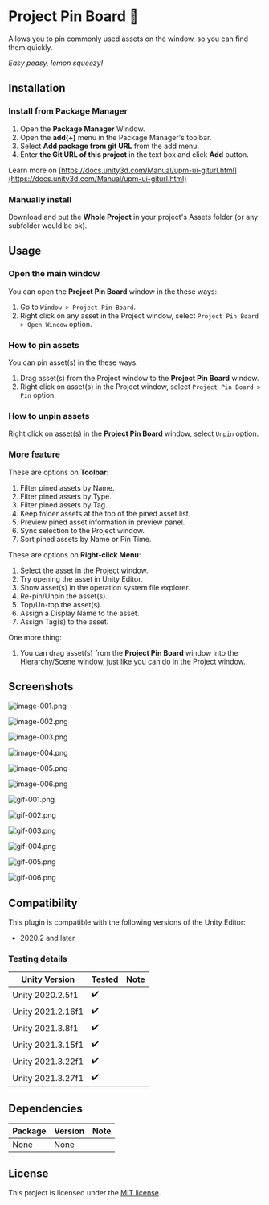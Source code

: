 # Project Pin Board 📌

Allows you to pin commonly used assets on the window, so you can find them quickly.

_Easy peasy, lemon squeezy!_

## Installation

### Install from Package Manager

1. Open the **Package Manager** Window.
2. Open the **add(+)** menu in the Package Manager's toolbar.
3. Select **Add package from git URL** from the add menu.
4. Enter **the Git URL of this project** in the text box and click **Add** button.

Learn more on [https://docs.unity3d.com/Manual/upm-ui-giturl.html](https://docs.unity3d.com/Manual/upm-ui-giturl.html)

### Manually install

Download and put the **Whole Project** in your project's Assets folder (or any subfolder would be ok).

## Usage

### Open the main window

You can open the **Project Pin Board** window in the these ways:

1. Go to `Window > Project Pin Board`.
2. Right click on any asset in the Project window, select `Project Pin Board > Open Window` option.

### How to pin assets

You can pin asset(s) in the these ways:

1. Drag asset(s) from the Project window to the **Project Pin Board** window.
2. Right click on asset(s) in the Project window, select `Project Pin Board > Pin` option.

### How to unpin assets

Right click on asset(s) in the **Project Pin Board** window, select `Unpin` option.

### More feature

These are options on **Toolbar**:

1. Filter pined assets by Name.
2. Filter pined assets by Type.
3. Filter pined assets by Tag.
4. Keep folder assets at the top of the pined asset list.
5. Preview pined asset information in preview panel.
6. Sync selection to the Project window.
7. Sort pined assets by Name or Pin Time.

These are options on **Right-click Menu**:

1. Select the asset in the Project window.
2. Try opening the asset in Unity Editor.
3. Show asset(s) in the operation system file explorer.
4. Re-pin/Unpin the asset(s).
5. Top/Un-top the asset(s).
6. Assign a Display Name to the asset.
7. Assign Tag(s) to the asset.

One more thing:

1. You can drag asset(s) from the **Project Pin Board** window into the Hierarchy/Scene window, just like you can do in the Project window.

## Screenshots

![image-001.png](Screenshots~/image-001.png)

![image-002.png](Screenshots~/image-002.png)

![image-003.png](Screenshots~/image-003.png)

![image-004.png](Screenshots~/image-004.png)

![image-005.png](Screenshots~/image-005.png)

![image-006.png](Screenshots~/image-006.png)

![gif-001.png](Screenshots~/gif-001.gif)

![gif-002.png](Screenshots~/gif-002.gif)

![gif-003.png](Screenshots~/gif-003.gif)

![gif-004.png](Screenshots~/gif-004.gif)

![gif-005.png](Screenshots~/gif-005.gif)

![gif-006.png](Screenshots~/gif-006.gif)

## Compatibility

This plugin is compatible with the following versions of the Unity Editor:

- 2020.2 and later

### Testing details

| Unity Version     | Tested | Note |
|-------------------|--------|------|
| Unity 2020.2.5f1  | ✔️     |      |
| Unity 2021.2.16f1 | ✔️     |      |
| Unity 2021.3.8f1  | ✔️     |      |
| Unity 2021.3.15f1 | ✔️     |      |
| Unity 2021.3.22f1 | ✔️     |      |
| Unity 2021.3.27f1 | ✔️     |      |

## Dependencies

| Package | Version | Note |
|---------|---------|------|
| None    | None    |      |

## License

This project is licensed under the [MIT license](https://opensource.org/licenses/MIT).
